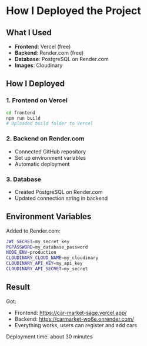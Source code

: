 # How I Deployed the Project

## What I Used

- **Frontend**: Vercel (free)
- **Backend**: Render.com (free) 
- **Database**: PostgreSQL on Render.com
- **Images**: Cloudinary

## How I Deployed

### 1. Frontend on Vercel
```bash
cd frontend
npm run build
# Uploaded build folder to Vercel
```

### 2. Backend on Render.com
- Connected GitHub repository
- Set up environment variables
- Automatic deployment

### 3. Database
- Created PostgreSQL on Render.com
- Updated connection string in backend

## Environment Variables

Added to Render.com:
```bash
JWT_SECRET=my_secret_key
PGPASSWORD=my_database_password
NODE_ENV=production
CLOUDINARY_CLOUD_NAME=my_cloudinary
CLOUDINARY_API_KEY=my_api_key
CLOUDINARY_API_SECRET=my_secret
```

## Result

Got:
- Frontend: https://car-market-sage.vercel.app/
- Backend: https://carmarket-wo6e.onrender.com/
- Everything works, users can register and add cars

Deployment time: about 30 minutes

